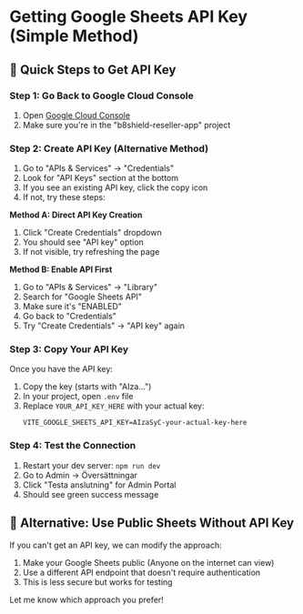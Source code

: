 # Getting Google Sheets API Key (Simple Method)

## 🔑 Quick Steps to Get API Key

### Step 1: Go Back to Google Cloud Console
1. Open [Google Cloud Console](https://console.cloud.google.com/)
2. Make sure you're in the "b8shield-reseller-app" project

### Step 2: Create API Key (Alternative Method)
1. Go to "APIs & Services" → "Credentials"
2. Look for "API Keys" section at the bottom
3. If you see an existing API key, click the copy icon
4. If not, try these steps:

**Method A: Direct API Key Creation**
1. Click "Create Credentials" dropdown
2. You should see "API key" option
3. If not visible, try refreshing the page

**Method B: Enable API First**
1. Go to "APIs & Services" → "Library"
2. Search for "Google Sheets API"
3. Make sure it's "ENABLED"
4. Go back to "Credentials"
5. Try "Create Credentials" → "API key" again

### Step 3: Copy Your API Key
Once you have the API key:
1. Copy the key (starts with "AIza...")
2. In your project, open `.env` file
3. Replace `YOUR_API_KEY_HERE` with your actual key:
   ```
   VITE_GOOGLE_SHEETS_API_KEY=AIzaSyC-your-actual-key-here
   ```

### Step 4: Test the Connection
1. Restart your dev server: `npm run dev`
2. Go to Admin → Översättningar
3. Click "Testa anslutning" for Admin Portal
4. Should see green success message

## 🔄 Alternative: Use Public Sheets Without API Key

If you can't get an API key, we can modify the approach:

1. Make your Google Sheets public (Anyone on the internet can view)
2. Use a different API endpoint that doesn't require authentication
3. This is less secure but works for testing

Let me know which approach you prefer!
